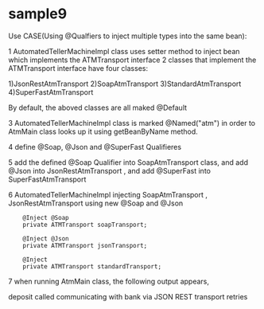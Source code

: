 sample9
===============

Use CASE(Using @Qualfiers to inject multiple types into the same bean):

1 AutomatedTellerMachineImpl class uses setter method to inject bean which implements the ATMTransport interface
2 classes that implement the ATMTransport interface have four classes:

1)JsonRestAtmTransport
2)SoapAtmTransport
3)StandardAtmTransport
4)SuperFastAtmTransport

By default, the aboved classes are all maked @Default

3 AutomatedTellerMachineImpl class is marked @Named("atm") in order to AtmMain class looks up it using getBeanByName method.

4 define @Soap, @Json and @SuperFast  Qualifieres

5 add the defined @Soap Qualifier into SoapAtmTransport class, and add @Json into JsonRestAtmTransport , and add @SuperFast into SuperFastAtmTransport

6 AutomatedTellerMachineImpl injecting SoapAtmTransport , JsonRestAtmTransport using new @Soap and @Json

        @Inject @Soap
        private ATMTransport soapTransport;
        
        @Inject @Json
        private ATMTransport jsonTransport;
        
        @Inject
        private ATMTransport standardTransport;

7 when running AtmMain class,  the following output appears,

deposit called
communicating with bank via JSON REST transport retries
